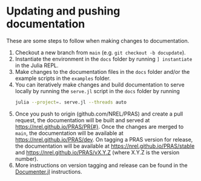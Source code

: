 # Updating and pushing documentation

These are some steps to follow when making changes to documentation.
1. Checkout a new branch from `main` (e.g. `git checkout -b docupdate`).
2. Instantiate the environment in the `docs` folder by running `] instantiate` in the Julia REPL.
3. Make changes to the documentation files in the `docs` folder and/or the example scripts in the `examples` folder.
4. You can iteratively make changes and build documentation to serve locally by running the `serve.jl` script in the `docs` folder by running
    ```bash
    julia --project=. serve.jl --threads auto
    ```
5. Once you push to origin (github.com/NREL/PRAS) and create a pull request, the documentation will be built and served at https://nrel.github.io/PRAS/PR{#}. Once the changes are merged to `main`, the documentation will be available at https://nrel.github.io/PRAS/dev. On tagging a PRAS version for release, the documentation will be available at https://nrel.github.io/PRAS/stable and https://nrel.github.io/PRAS/vX.Y.Z (where X.Y.Z is the version number).
6. More instructions on version tagging and release can be found in the [Documenter.jl](https://documenter.juliadocs.org/stable/man/hosting/#Documentation-Versions) instructions.